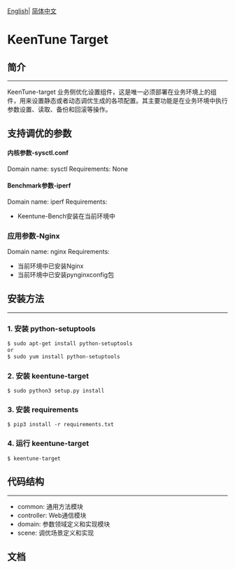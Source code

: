 [English](./keentune-target/README.md)| [简体中文](./keentune-target/README_ch.md) 

# KeenTune Target  

## 简介
---  
KeenTune-target 业务侧优化设置组件，这是唯一必须部署在业务环境上的组件，用来设置静态或者动态调优生成的各项配置。其主要功能是在业务环境中执行参数设置、读取、备份和回滚等操作。

## 支持调优的参数
#### 内核参数-sysctl.conf
Domain name: sysctl
Requirements: None

#### Benchmark参数-iperf
Domain name: iperf
Requirements: 
+ Keentune-Bench安装在当前环境中

### 应用参数-Nginx
Domain name: nginx
Requirements: 
+ 当前环境中已安装Nginx
+ 当前环境中已安装pynginxconfig包


## 安装方法
---  
### 1. 安装 python-setuptools
```sh
$ sudo apt-get install python-setuptools
or
$ sudo yum install python-setuptools
```

### 2. 安装 keentune-target
```shell
$ sudo python3 setup.py install
```

### 3. 安装 requirements
```shell
$ pip3 install -r requirements.txt
```

### 4. 运行 keentune-target
```shell
$ keentune-target
```

## 代码结构
---  
+ common: 通用方法模块
+ controller: Web通信模块
+ domain: 参数领域定义和实现模块
+ scene: 调优场景定义和实现

## 文档